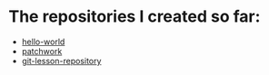 # The repositories I created so far:

  * [hello-world](https://github.com/h-mark-s/hello-world "hello-world")
  * [patchwork](https://github.com/h-mark-s/patchwork "patchwork")
  * [git-lesson-repository](https://github.com/h-mark-s/git-lesson-repository 
"git-lesson-repository")

